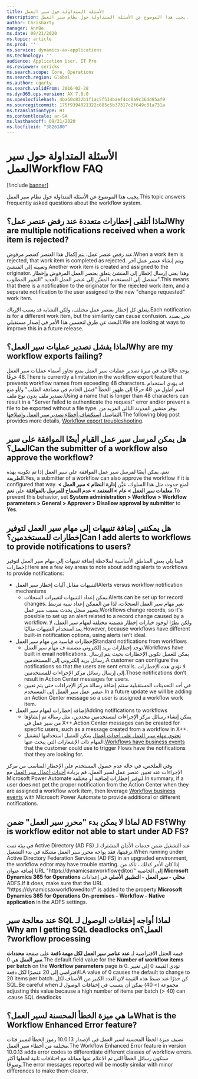 ```yaml
---
title: الأسئلة المتداولة حول سير العمل
description: يجيب هذا الموضوع عن الأسئلة المتداولة حول نظام سير العمل.
author: ChrisGarty
manager: AnnBe
ms.date: 09/21/2020
ms.topic: article
ms.prod: ''
ms.service: dynamics-ax-applications
ms.technology: ''
audience: Application User, IT Pro
ms.reviewer: sericks
ms.search.scope: Core, Operations
ms.search.region: Global
ms.author: cgarty
ms.search.validFrom: 2016-02-28
ms.dyn365.ops.version: AX 7.0.0
ms.openlocfilehash: 4ba60c832b1f1ac5f514baef4cc0a9c36dd85af9
ms.sourcegitcommit: 175f9394021322c685c5b37317c2f649c81a731a
ms.translationtype: HT
ms.contentlocale: ar-SA
ms.lasthandoff: 09/21/2020
ms.locfileid: "3826180"
---
```

# <a name="workflow-faq"></a><span data-ttu-id="5621d-103">الأسئلة المتداولة حول سير العمل</span><span class="sxs-lookup"><span data-stu-id="5621d-103">Workflow FAQ</span></span>

[!include [banner](../includes/banner.md)]

<span data-ttu-id="5621d-104">يجيب هذا الموضوع عن الأسئلة المتداولة حول نظام سير العمل.</span><span class="sxs-lookup"><span data-stu-id="5621d-104">This topic answers frequently asked questions about the workflow system.</span></span>

## <a name="why-are-multiple-notifications-received-when-a-work-item-is-rejected"></a><span data-ttu-id="5621d-105">لماذا أتلقى إخطارات متعددة عند رفض عنصر عمل؟</span><span class="sxs-lookup"><span data-stu-id="5621d-105">Why are multiple notifications received when a work item is rejected?</span></span>
<span data-ttu-id="5621d-106">عند رفض عنصر عمل، يتم إكمال هذا العنصر كعنصر مرفوض.</span><span class="sxs-lookup"><span data-stu-id="5621d-106">When a work item is rejected, that work item is completed as rejected.</span></span> <span data-ttu-id="5621d-107">ويتم إنشاء عنصر عمل آخر وتعيينه إلى المنشئ.</span><span class="sxs-lookup"><span data-stu-id="5621d-107">Another work item is created and assigned to the originator.</span></span> <span data-ttu-id="5621d-108">وهذا يعني إرسال إخطار إلى المنشئ يتعلق بعنصر العمل المرفوض وإخطار منفصل إلى المستخدم المعيّن إلى عنصر العمل الجديد "التغيير المطلوب‬".</span><span class="sxs-lookup"><span data-stu-id="5621d-108">This means that there is a notification to the originator for the rejected work item, and a separate notification to the user assigned to the new "change requested" work item.</span></span> 

<span data-ttu-id="5621d-109">يتعلق كل إخطار بعنصر عمل مختلف، ولكن التشابه قد يسبب الإرباك.</span><span class="sxs-lookup"><span data-stu-id="5621d-109">Each notification is for a different work item, but the similarity can cause confusion.</span></span> <span data-ttu-id="5621d-110">نحن بصدد البحث عن طرق لتحسين هذا الأمر في إصدار مستقبلي.</span><span class="sxs-lookup"><span data-stu-id="5621d-110">We are looking at ways to improve this in a future release.</span></span>

## <a name="why-are-my-workflow-exports-failing"></a><span data-ttu-id="5621d-111">لماذا يفشل تصدير عمليات سير العمل؟</span><span class="sxs-lookup"><span data-stu-id="5621d-111">Why are my workflow exports failing?</span></span>
<span data-ttu-id="5621d-112">يوجد حاليًا قيد في ميزة تصدير عمليات سير العمل يمنع تجاوز أسماء عمليات سير العمل 48 حرفًا.</span><span class="sxs-lookup"><span data-stu-id="5621d-112">There is currently a limitation in the workflow export feature that prevents workflow names from exceeding 48 characters.</span></span> <span data-ttu-id="5621d-113">قد يؤدي استخدام اسم أطول من 48 حرفًا إلى ظهور الخطأ "فشل الخادم في مصادقة الطلب" و/أو منع تصدير ملف بدون نوع ملف.</span><span class="sxs-lookup"><span data-stu-id="5621d-113">Using a name that is longer than 48 characters can result in a "Server failed to authenticate the request" error and/or prevent a file to be exported  without a file type.</span></span> <span data-ttu-id="5621d-114">يوفر منشور المدونة التالي المزيد من التفاصيل [استكشاف أخطاء تصدير سير العمل وإصلاحها](https://community.dynamics.com/ax/b/elandaxdynamicsaxupgradesanddevelopment/archive/2019/04/10/workflow-export-troubleshooting).</span><span class="sxs-lookup"><span data-stu-id="5621d-114">The following blog post provides more details, [Workflow export troubleshooting](https://community.dynamics.com/ax/b/elandaxdynamicsaxupgradesanddevelopment/archive/2019/04/10/workflow-export-troubleshooting).</span></span>

## <a name="can-the-submitter-of-a-workflow-also-approve-the-workflow"></a><span data-ttu-id="5621d-115">هل يمكن لمرسل سير عمل القيام أيضًا الموافقة على سير العمل؟</span><span class="sxs-lookup"><span data-stu-id="5621d-115">Can the submitter of a workflow also approve the workflow?</span></span>
<span data-ttu-id="5621d-116">نعم، يمكن أيضًا لمرسل سير عمل الموافقة على سير العمل إذا تم تكوينه بهذه الطريقة.</span><span class="sxs-lookup"><span data-stu-id="5621d-116">Yes, a submitter of a workflow can also approve the workflow if it is configured that way.</span></span> <span data-ttu-id="5621d-117">لمنع حدوث مثل هذا السلوك، عيِّن **إدارة النظام > سير العمل > معلمات سير العمل > عام > المعتمد > عدم السماح للمرسِل بالموافقة‬** على **نعم**.</span><span class="sxs-lookup"><span data-stu-id="5621d-117">To prevent this behavior, set **System administration > Workflow > Workflow parameters > General > Approver > Disallow approval by submitter** to **Yes**.</span></span>

## <a name="can-i-add-alerts-to-workflows-to-provide-notifications-to-users"></a><span data-ttu-id="5621d-118">هل يمكنني إضافة تنبيهات إلى مهام سير العمل لتوفير إخطارات للمستخدمين؟</span><span class="sxs-lookup"><span data-stu-id="5621d-118">Can I add alerts to workflows to provide notifications to users?</span></span>
<span data-ttu-id="5621d-119">فيما يلي بعض المناطق الأساسية لملاحظة إضافة تنبيهات إلى مهام سير العمل لتوفير إخطارات:</span><span class="sxs-lookup"><span data-stu-id="5621d-119">Here are a few key areas to note about adding alerts to workflows to provide notifications:</span></span>
- <span data-ttu-id="5621d-120">التنبيهات مقابل آليات إخطار سير العمل</span><span class="sxs-lookup"><span data-stu-id="5621d-120">Alerts versus workflow notification mechanisms</span></span>
    - <span data-ttu-id="5621d-121">يمكن إعداد التنبيهات لتغييرات السجلات.</span><span class="sxs-lookup"><span data-stu-id="5621d-121">Alerts can be set up for record changes.</span></span> <span data-ttu-id="5621d-122">تغير مهام سير العمل السجلات، لذا من الممكن إعداد تنبيه مرتبط بتغيير سجل يحدث بسبب سير عمل.</span><span class="sxs-lookup"><span data-stu-id="5621d-122">Workflows change records, so it's possible to set up an alert related to a record change caused by a workflow.</span></span> <span data-ttu-id="5621d-123">ولكن نظرًا لوجود خيارات إخطار مضمنة مختلفة لمهام سير العمل، لا يعد استخدام التنبيهات مثاليًا.</span><span class="sxs-lookup"><span data-stu-id="5621d-123">However, because workflows have different built-in notification options, using alerts isn’t ideal.</span></span>
- <span data-ttu-id="5621d-124">إخطارات قياسية من مهام سير العمل</span><span class="sxs-lookup"><span data-stu-id="5621d-124">Standard notifications from workflows</span></span> 
    - <span data-ttu-id="5621d-125">توجد إخطارات بريد إلكتروني مضمنة ف مهام سير العمل.</span><span class="sxs-lookup"><span data-stu-id="5621d-125">Workflows have built in email notifications.</span></span> <span data-ttu-id="5621d-126">يمكن للعميل تكوين الإخطارات بحيث يتم إرسال رسائل بريد إلكتروني إلى المستخدمين.</span><span class="sxs-lookup"><span data-stu-id="5621d-126">A customer can configure the notifications so that the users are sent emails.</span></span> <span data-ttu-id="5621d-127">لا تؤدي هذه الإخطارات إلى إرسال رسائل مركز الإجراءات للمستخدمين.</span><span class="sxs-lookup"><span data-stu-id="5621d-127">Those notifications don’t result in Action Center messages for users.</span></span>
    - <span data-ttu-id="5621d-128">في أحد التحديثات المستقبلية ستتم إضافة رسالة مركز الإجراءات حتى يتم تعيين عنصر عمل سير العمل إلى المستخدم.</span><span class="sxs-lookup"><span data-stu-id="5621d-128">In a future update we will be adding an Action Center message so a user is assigned a workflow work item.</span></span> 
- <span data-ttu-id="5621d-129">إضافة إخطارات لمهام سير العمل</span><span class="sxs-lookup"><span data-stu-id="5621d-129">Adding notifications to workflows</span></span>
    - <span data-ttu-id="5621d-130">يمكن إنشاء رسائل مركز الإجراءات لمستخدمين محددين، مثل رسالة تم إنشاؤها من سير عمل في X++.</span><span class="sxs-lookup"><span data-stu-id="5621d-130">Action Center messages can be created for specific users, such as a message created from a workflow in X++.</span></span>
    - <span data-ttu-id="5621d-131">[تحتوي مهام سير العمل على أحداث أعمال](https://docs.microsoft.com/dynamics365/unified-operations/dev-itpro/business-events/business-events-workflow) يمكن للعميل استخدامها لتشغيل المهام ذات الإشعارات التي يبحث عنها.</span><span class="sxs-lookup"><span data-stu-id="5621d-131">[Workflows have business events](https://docs.microsoft.com/dynamics365/unified-operations/dev-itpro/business-events/business-events-workflow) that the customer could use to trigger Flows have the notifications that they are looking for.</span></span>   

<span data-ttu-id="5621d-132">وفي الملخص، في حالة عدم حصول المستخدم على الإخطار المناسب من مركز الإجراءات عند تعيين عنصر عمل لسير العمل، قم بزيادة [أحداث أعمال سير العمل](https://docs.microsoft.com/dynamics365/unified-operations/dev-itpro/business-events/business-events-workflow) مع Microsoft Power Automate لتوفير إخطارات إضافية أو مختلفة.</span><span class="sxs-lookup"><span data-stu-id="5621d-132">In summary, if a user does not get the proper notification from the Action Center when they are assigned a workflow work item, then leverage [Workflow business events](https://docs.microsoft.com/dynamics365/unified-operations/dev-itpro/business-events/business-events-workflow) with Microsoft Power Automate to provide additional or different notifications.</span></span>

## <a name="why-is-workflow-editor-not-able-to-start-under-ad-fs"></a><span data-ttu-id="5621d-133">لماذا لا يمكن بدء "محرر سير العمل" ضمن AD FS؟</span><span class="sxs-lookup"><span data-stu-id="5621d-133">Why is workflow editor not able to start under AD FS?</span></span>
<span data-ttu-id="5621d-134">عند التشغيل ضمن ‏‫خدمات الأمان المشترك لـ Active Directory (AD FS)‬ في بيئة تمت ترقيتها، فقد يواجه محرر سير العمل مشكلة في بدء التشغيل.</span><span class="sxs-lookup"><span data-stu-id="5621d-134">When running under Active Directory Federation Services (AD FS) in an upgraded environment, the workflow editor may have trouble starting.</span></span> <span data-ttu-id="5621d-135">إذا كان الأمر كذلك ، تأكد من إضافة عنوان URL "https://dynamicsaxworkfloweditor/" إلى الخاصية **Microsoft Dynamics 365 for Operations محلي - سير العمل - التطبيق الأصلي** في إعدادات ADFS.</span><span class="sxs-lookup"><span data-stu-id="5621d-135">If it does, make sure that the URL "https://dynamicsaxworkfloweditor/" is added to the property **Microsoft Dynamics 365 for Operations On-premises - Workflow - Native application** in the ADFS settings.</span></span>

## <a name="why-am-i-getting-sql-deadlocks-on-workflow-processing"></a><span data-ttu-id="5621d-136">لماذا أواجه ‏‫إخفاقات الوصول لـ SQL عند معالجة سير العمل؟</span><span class="sxs-lookup"><span data-stu-id="5621d-136">Why am I getting SQL deadlocks on workflow processing?</span></span> 
<span data-ttu-id="5621d-137">قيمة الحقل الافتراضية لـ **عدد عناصر سير العمل لكل مهمة دُفعة** على صفحة **‏‫محددات سير العمل‬** هي 0.</span><span class="sxs-lookup"><span data-stu-id="5621d-137">The default field value for the **Number of workflow items per batch** on the **Workflow parameters** page is 0.</span></span> <span data-ttu-id="5621d-138">تؤدي القيمة 0 إلى تغيير الافتراضي إلى 20 عنصرًا لكل دفعة.</span><span class="sxs-lookup"><span data-stu-id="5621d-138">A value of 0 causes the  default to change to 20 items per batch.</span></span> <span data-ttu-id="5621d-139">كن حذرًا عند ضبط هذه القيمة لان العدد الكبير من الأصناف لكل مجموعة (> 40) يمكن أن يتسبب في ‏‫إخفاقات الوصول لـ SQL.</span><span class="sxs-lookup"><span data-stu-id="5621d-139">Be careful when adjusting this value because a high number of items per batch (> 40) can cause SQL deadlocks.</span></span>

## <a name="what-is-the-workflow-enhanced-error-feature"></a><span data-ttu-id="5621d-140">ما هي ميزة الخطأ المحسنة لسير العمل؟</span><span class="sxs-lookup"><span data-stu-id="5621d-140">What is the Workflow Enhanced Error feature?</span></span>
<span data-ttu-id="5621d-141">تضيف ميزة الخطأ المحسنة لسير العمل في الإصدار 10.0.13 رموز الخطأ لتمييز فئات مختلفة من أخطاء سير العمل.</span><span class="sxs-lookup"><span data-stu-id="5621d-141">The Workflow Enhanced Error feature in version 10.0.13 adds error codes to differentiate different classes of workflow errors.</span></span> <span data-ttu-id="5621d-142">ستكون رسائل الخطأ التي تم الاعلام عنها مماثلة مع اختلافات ثانية لجعلها أكثر وضوحًا.</span><span class="sxs-lookup"><span data-stu-id="5621d-142">The error messages reported will be mostly similar with minor differences to make them clearer.</span></span>
